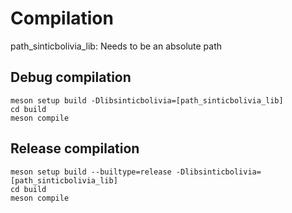 # Compilation

path_sinticbolivia_lib: Needs to be an absolute path

## Debug compilation

```
meson setup build -Dlibsinticbolivia=[path_sinticbolivia_lib]
cd build
meson compile
```

## Release compilation

```
meson setup build --builtype=release -Dlibsinticbolivia=[path_sinticbolivia_lib]
cd build
meson compile
```
